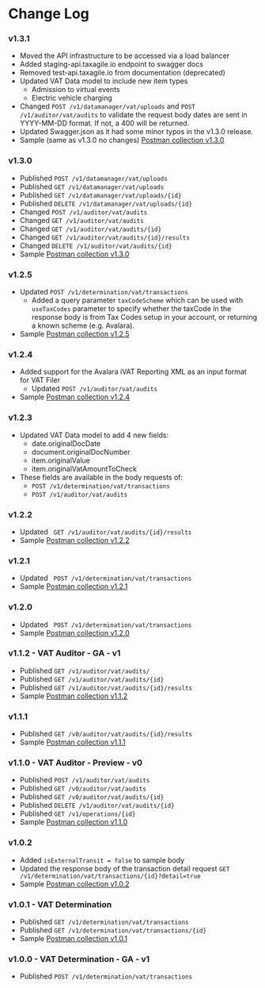 # Change Log
### v1.3.1
* Moved the API infrastructure to be accessed via a load balancer
* Added staging-api.taxagile.io endpoint to swagger docs
* Removed test-api.taxagile.io from documentation (deprecated)
* Updated VAT Data model to include new item types
  * Admission to virtual events
  * Electric vehicle charging
* Changed ``` POST /v1/datamanager/vat/uploads ``` and ``` POST /v1/auditor/vat/audits ``` to validate the request body dates are sent in YYYY-MM-DD format. If not, a 400 will be returned.
* Updated Swagger.json as it had some minor typos in the v1.3.0 release.
* Sample (same as v1.3.0 no changes) [Postman collection v1.3.0](Tax%20Agile%20-%20sample%20collection%20-%20v1.3.0.postman_collection.json)

### v1.3.0
* Published ``` POST /v1/datamanager/vat/uploads ```
* Published ``` GET /v1/datamanager/vat/uploads ```
* Published ``` GET /v1/datamanager/vat/uploads/{id} ```
* Published ``` DELETE /v1/datamanager/vat/uploads/{id} ```
* Changed ``` POST /v1/auditor/vat/audits ```
* Changed ``` GET /v1/auditor/vat/audits ```
* Changed ``` GET /v1/auditor/vat/audits/{id} ```
* Changed ``` GET /v1/auditor/vat/audits/{id}/results ```
* Changed ``` DELETE /v1/auditor/vat/audits/{id} ```
* Sample [Postman collection v1.3.0](Tax%20Agile%20-%20sample%20collection%20-%20v1.3.0.postman_collection.json)

### v1.2.5
* Updated ``` POST /v1/determination/vat/transactions ``` 
  * Added a query parameter ``` taxCodeScheme ``` which can be used with ``` useTaxCodes ``` parameter to specify whether the taxCode in the response body is from Tax Codes setup in your account, or returning a known scheme (e.g. Avalara).
* Sample [Postman collection v1.2.5](Tax%20Agile%20-%20sample%20collection%20-%20v1.2.5.postman_collection.json)

### v1.2.4
* Added support for the Avalara iVAT Reporting XML as an input format for VAT Filer
  *  Updated ``` POST /v1/auditor/vat/audits ```
* Sample [Postman collection v1.2.4](Tax%20Agile%20-%20sample%20collection%20-%20v1.2.4.postman_collection.json)

### v1.2.3
* Updated VAT Data model to add 4 new fields:
  * date.originalDocDate
  * document.originalDocNumber
  * item.originalValue
  * item.originalVatAmountToCheck
* These fields are available in the body requests of: 
  * ``` POST /v1/determination/vat/transactions ```
  * ``` POST /v1/auditor/vat/audits ```

### v1.2.2
* Updated ``` GET /v1/auditor/vat/audits/{id}/results```
* Sample [Postman collection v1.2.2](Tax%20Agile%20-%20sample%20collection%20-%20v1.2.2.postman_collection.json)

### v1.2.1
* Updated ``` POST /v1/determination/vat/transactions```
* Sample [Postman collection v1.2.1](Tax%20Agile%20-%20sample%20collection%20-%20v1.2.1.postman_collection.json)

### v1.2.0
* Updated ``` POST /v1/determination/vat/transactions```
* Sample [Postman collection v1.2.0](Tax%20Agile%20-%20sample%20collection%20-%20v1.2.0.postman_collection.json)

### v1.1.2 - VAT Auditor - GA - v1
* Published ``` GET /v1/auditor/vat/audits/ ```
* Published ``` GET /v1/auditor/vat/audits/{id} ```
* Published ``` GET /v1/auditor/vat/audits/{id}/results ```
* Sample [Postman collection v1.1.2](Tax%20Agile%20-%20sample%20collection%20-%20v1.1.2.postman_collection.json)

### v1.1.1
* Published ``` GET /v0/auditor/vat/audits/{id}/results ```
* Sample [Postman collection v1.1.1](Tax%20Agile%20-%20sample%20collection%20-%20v1.1.1.postman_collection.json)

### v1.1.0 - VAT Auditor - Preview - v0
* Published ``` POST /v1/auditor/vat/audits ```
* Published ``` GET /v0/auditor/vat/audits ```
* Published ``` GET /v0/auditor/vat/audits/{id} ```
* Published ``` DELETE /v1/auditor/vat/audits/{id} ```
* Published ``` GET /v1/operations/{id} ```
* Sample [Postman collection v1.1.0](Tax%20Agile%20-%20sample%20collection%20-%20v1.1.0.postman_collection.json)

### v1.0.2
* Added ```isExternalTransit = false``` to sample body
* Updated the response body of the transaction detail request
```GET /v1/determination/vat/transactions/{id}?detail=true```
* Sample [Postman collection v1.0.2](Tax%20Agile%20-%20sample%20collection%20-%20v1.0.2.postman_collection.json)

### v1.0.1 - VAT Determination 
* Published ```GET /v1/determination/vat/transactions```
* Published ```GET /v1/determination/vat/transactions/{id}```
* Sample [Postman collection v1.0.1](Tax%20Agile%20-%20sample%20collection%20-%20v1.0.1.postman_collection.json)

### v1.0.0 - VAT Determination - GA - v1
* Published ```POST /v1/determination/vat/transactions```
